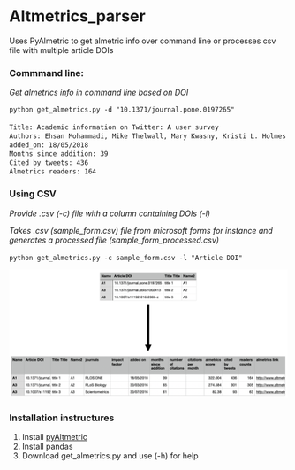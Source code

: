 # Altmetrics_parser
Uses PyAlmetric to get almetric info over command line or processes csv file with multiple article DOIs

### Commmand line:
*Get almetrics info in command line based on DOI*
```
python get_almetrics.py -d "10.1371/journal.pone.0197265"

Title: Academic information on Twitter: A user survey
Authors: Ehsan Mohammadi, Mike Thelwall, Mary Kwasny, Kristi L. Holmes
added_on: 18/05/2018
Months since addition: 39
Cited by tweets: 436
Almetrics readers: 164
```

### Using CSV
*Provide .csv (-c) file with a column containing DOIs (-l)*

*Takes .csv (sample_form.csv) file from microsoft forms for instance and generates a processed file (sample_form_processed.csv)*

`python get_almetrics.py -c sample_form.csv -l "Article DOI"`

![](process_csv.png)

### Installation instructures 
1. Install [pyAltmetric](https://github.com/wearp/pyAltmetric)
2. Install pandas 
3. Download get_almetrics.py and use (-h) for help
